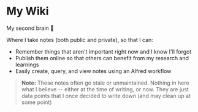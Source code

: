 # My Wiki

My second brain 🧠

Where I take notes (both public and private), so that I can:

- Remember things that aren't important right now and I know I'll forgot
- Publish them online so that others can benefit from my research and learnings
- Easily create, query, and view notes using an Alfred workflow

> **Note:** These notes often go stale or unmaintained. Nothing in here what I believe -- either at the time of writing, or now. They are just data points that I once decided to write down (and may clean up at some point)